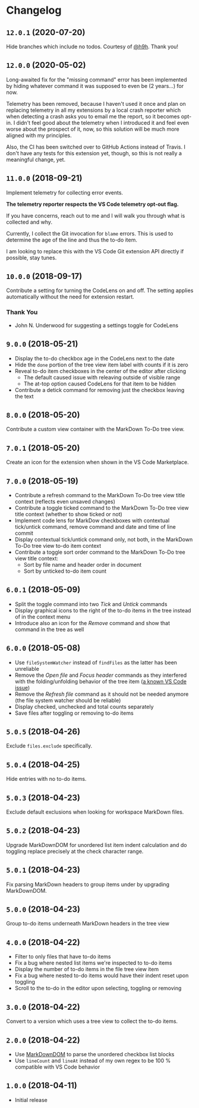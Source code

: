 # Changelog

## `12.0.1` (2020-07-20)

Hide branches which include no todos. Courtesy of [@h9h](https://github.com/h9h).
Thank you!

## `12.0.0` (2020-05-02)

Long-awaited fix for the "missing command" error has been implemented by hiding
whatever command it was supposed to even be (2 years…) for now.

Telemetry has been removed, because I haven't used it once and plan on replacing
telemetry in all my extensions by a local crash reporter which when detecting a
crash asks you to email me the report, so it becomes opt-in. I didn't feel good
about the telemetry when I introduced it and feel even worse about the prospect
of it, now, so this solution will be much more aligned with my principles.

Also, the CI has been switched over to GitHub Actions instead of Travis. I don't
have any tests for this extension yet, though, so this is not really a meaningful
change, yet.

## `11.0.0` (2018-09-21)

Implement telemetry for collecting error events.

**The telemetry reporter respects the VS Code telemetry opt-out flag.**

If you have concerns, reach out to me and I will walk you through what is collected and why.

Currently, I collect the Git invocation for `blame` errors.
This is used to determine the age of the line and thus the to-do item.

I am looking to replace this with the VS Code Git extension API directly if possible, stay tunes.

## `10.0.0` (2018-09-17)

Contribute a setting for turning the CodeLens on and off.
The setting applies automatically without the need for extension restart.

### Thank You

- John N. Underwood for suggesting a settings toggle for CodeLens

## `9.0.0` (2018-05-21)

- Display the to-do checkbox age in the CodeLens next to the date
- Hide the `done` portion of the tree view item label with counts if it is zero
- Reveal to-do item checkboxes in the center of the editor after clicking
  - The default caused issue with releaving outside of visible range
  - The at-top option caused CodeLens for that item to be hidden
- Contribute a detick command for removing just the checkbox leaving the text

## `8.0.0` (2018-05-20)

Contribute a custom view container with the MarkDown To-Do tree view.

## `7.0.1` (2018-05-20)

Create an icon for the extension when shown in the VS Code Marketplace.

## `7.0.0` (2018-05-19)

- Contribute a refresh command to the MarkDown To-Do tree view title context (reflects even unsaved changes)
- Contribute a toggle ticked command to the MarkDown To-Do tree view title context (whether to show ticked or not)
- Implement code lens for MarkDow checkboxes with contextual tick/untick command, remove command and date and time of line commit
- Display contextual tick/untick command only, not both, in the MarkDown To-Do tree view to-do item context
- Contribute a toggle sort order command to the MarkDown To-Do tree view title context:
  - Sort by file name and header order in document
  - Sort by unticked to-do item count

## `6.0.1` (2018-05-09)

- Split the toggle command into two *Tick* and *Untick* commands
- Display graphical icons to the right of the to-do items in the tree instead of in the context menu
- Introduce also an icon for the *Remove* command and show that command in the tree as well

## `6.0.0` (2018-05-08)

- Use `fileSystemWatcher` instead of `findFiles` as the latter has been unreliable
- Remove the *Open file* and *Focus header* commands as they interfered with the folding/unfolding behavior of the tree item ([a known VS Code issue](https://github.com/Microsoft/vscode/issues/34130))
- Remove the *Refresh file* command as it should not be needed anymore (the file system watcher should be reliable)
- Display checked, unchecked and total counts separately
- Save files after toggling or removing to-do items

## `5.0.5` (2018-04-26)

Exclude `files.exclude` specifically.

## `5.0.4` (2018-04-25)

Hide entries with no to-do items.

## `5.0.3` (2018-04-23)

Exclude default exclusions when looking for workspace MarkDown files.

## `5.0.2` (2018-04-23)

Upgrade MarkDownDOM for unordered list item indent calculation and do toggling replace precisely at the check character range.

## `5.0.1` (2018-04-23)

Fix parsing MarkDown headers to group items under by upgrading MarkDownDOM.

## `5.0.0` (2018-04-23)

Group to-do items underneath MarkDown headers in the tree view

## `4.0.0` (2018-04-22)

- Filter to only files that have to-do items
- Fix a bug where nested list items we're inspected to to-do items
- Display the number of to-do items in the file tree view item
- Fix a bug where nested to-do items would have their indent reset upon toggling
- Scroll to the to-do in the editor upon selecting, toggling or removing

## `3.0.0` (2018-04-22)

Convert to a version which uses a tree view to collect the to-do items.

## `2.0.0` (2018-04-22)

- Use [MarkDownDOM](https://gitlab.com/TomasHubelbauer/markdown-dom) to parse the unordered checkbox list blocks
- Use `lineCount` and `lineAt` instead of my own regex to be 100 % compatible with VS Code behavior

## `1.0.0` (2018-04-11)

- Initial release
